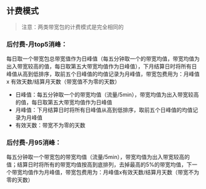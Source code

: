 ## 计费模式
>注意：两类带宽包的计费模式是完全相同的

### 后付费-月top5消峰：
每日取一个带宽包总带宽值作为日峰值（每五分钟取一个的带宽均值，带宽均值为出入带宽较高的值，每日取第五大带宽均值作为日峰值），下月结算日时将所有日峰值从高到低排序，取前五个日峰值的均值记录为月峰值，带宽包费用为：月峰值 x 有效天数/结算月天数（带宽值不为零的天数）

- 日峰值：每五分钟取一个的带宽均值（流量/5min），带宽均值为出入带宽较高的值，每日取第五大带宽均值作为日峰值
- 月峰值：下月结算日时将所有日峰值从高到低排序，取前五个日峰值的均值记录为月峰值
- 有效天数：带宽不为零的天数

### 后付费-月95消峰：
每五分钟取一个带宽包的带宽均值（流量/5min），带宽均值为出入带宽较高的值；结算日时将所有的带宽均值按高到底排列，去掉最高的5%的带宽均值，下一个带宽均值作为月峰值，带宽包费用为：月峰值x有效天数/结算月天数（带宽不为零的天数）
